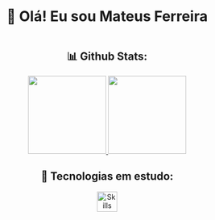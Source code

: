 <div align="center">
<h1>👋 Olá! Eu sou Mateus Ferreira</h1>

<div style="display: inline-block;">
	<h2>📊 Github Stats:</h2>
	  <a href="https://github.com/Mateus-53">
	  <img height="155em" src="https://github-readme-stats.vercel.app/api?username=Mateus-53&show_icons=true&theme=great-gatsby&include_all_commits=true&count_private=true" />
	  <img height="155em" src="https://github-readme-stats.vercel.app/api/top-langs/?username=Mateus-53&layout=compact&langs_count=7&theme=great-gatsby" />
  </a>
</div>

<h2>📖 Tecnologias em estudo:</h2>

<div style="display: inline-block;">
  <img height="40em" src="https://skills.thijs.gg/icons?i=html,css,js,php" alt="Skills Icons" >
</div>
</div>
